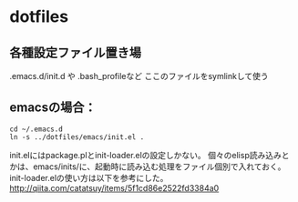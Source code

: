 # dotfiles

## 各種設定ファイル置き場
.emacs.d/init.d や .bash_profileなど
ここのファイルをsymlinkして使う

## emacsの場合：

    cd ~/.emacs.d
    ln -s ../dotfiles/emacs/init.el .

init.elにはpackage.plとinit-loader.elの設定しかない。
個々のelisp読み込みとかは、emacs/inits/に、起動時に読み込む処理をファイル個別で入れておく。
init-loader.elの使い方は以下を参考にした。
<http://qiita.com/catatsuy/items/5f1cd86e2522fd3384a0>
